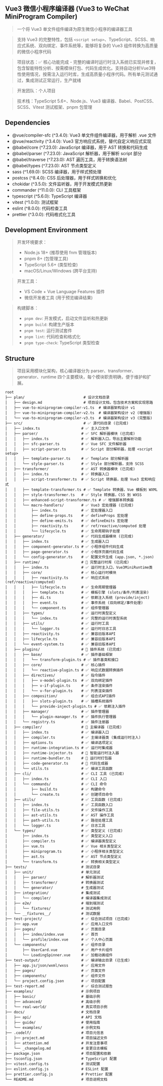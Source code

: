 ## Vue3 微信小程序编译器 (Vue3 to WeChat MiniProgram Compiler)

> 一个将 Vue3 单文件组件编译为原生微信小程序的编译器工具

> 支持 Vue3 的完整特性，包括 `<script setup>`、TypeScript、SCSS、响应式系统、双向绑定、事件系统等，能够将复杂的 Vue3 组件转换为高质量的微信小程序代码

> 项目状态：✅ 核心功能完成 - 完整的编译时运行时注入系统已实现并修复，包含智能特性分析、按需模块打包、代码生成优化。支持自动分析Vue3特性使用情况，按需注入运行时库，生成高质量小程序代码。所有单元测试通过，集成测试正常运行，生产就绪

> 开发团队：个人项目

> 技术栈：TypeScript 5.6+、Node.js、Vue3 编译器、Babel、PostCSS、SCSS、Vitest 测试框架、pnpm 包管理



## Dependencies

* @vue/compiler-sfc (^3.4.0): Vue3 单文件组件编译器，用于解析 .vue 文件
* @vue/reactivity (^3.4.0): Vue3 官方响应式系统，替代自定义响应式实现
* @babel/core (^7.23.0): JavaScript 编译器，用于 AST 转换和代码生成
* @babel/parser (^7.23.0): JavaScript 解析器，用于解析 script 部分
* @babel/traverse (^7.23.0): AST 遍历工具，用于转换语法树
* @babel/types (^7.23.0): AST 节点类型定义
* sass (^1.69.0): SCSS 编译器，用于样式预处理
* postcss (^8.4.0): CSS 后处理器，用于样式转换和优化
* chokidar (^3.5.0): 文件监听器，用于开发模式热更新
* commander (^11.0.0): CLI 工具框架
* typescript (^5.6.0): TypeScript 编译器
* vitest (^1.0.0): 测试框架
* eslint (^8.0.0): 代码检查工具
* prettier (^3.0.0): 代码格式化工具


## Development Environment

> 开发环境要求：
> - Node.js 18+ (推荐使用 fnm 管理版本)
> - pnpm 8+ (包管理工具)
> - TypeScript 5.6+ (类型检查)
> - macOS/Linux/Windows (跨平台支持)

> 开发工具：
> - VS Code + Vue Language Features 插件
> - 微信开发者工具 (用于预览编译结果)

> 构建脚本：
> - `pnpm dev`: 开发模式，启动文件监听和热更新
> - `pnpm build`: 构建生产版本
> - `pnpm test`: 运行测试套件
> - `pnpm lint`: 代码检查和格式化
> - `pnpm type-check`: TypeScript 类型检查


## Structure

> 项目采用模块化架构，核心编译器分为 parser、transformer、generator、runtime 四个主要模块，每个模块职责明确，便于维护和扩展。

```
root
├── plan/                           # 设计文档目录
│   ├── design.md                   # 项目设计文档，包含技术方案和实现思路
│   ├── vue-to-miniprogram-compiler-v1.ts  # 编译器架构设计 v1
│   ├── vue-to-miniprogram-compiler-v2.ts  # 编译器架构设计 v2 (增强版)
│   └── vue-to-miniprogram-compiler-v3.ts  # 编译器架构设计 v3 (完整版)
├── src/                            # ✅ 源代码目录 (已完成)
│   ├── index.ts                   # ✅ 主入口文件
│   ├── parser/                    # ✅ SFC 解析器模块 (已完成)
│   │   ├── index.ts               # ✅ 解析器入口，导出主要解析功能
│   │   ├── sfc-parser.ts          # ✅ Vue SFC 文件解析器
│   │   ├── script-parser.ts       # ✅ Script 部分解析器，处理 <script setup>
│   │   ├── template-parser.ts     # ✅ Template 部分解析器
│   │   └── style-parser.ts        # ✅ Style 部分解析器，支持 SCSS
│   ├── transformer/               # ✅ AST 转换器模块 (已完成)
│   │   ├── index.ts               # ✅ 转换器入口
│   │   ├── script-transformer.ts  # ✅ Script 转换器，处理 Vue3 宏和响应式
│   │   ├── template-transformer.ts # ✅ Template 转换器，Vue 模板到 WXML
│   │   ├── style-transformer.ts   # ✅ Style 转换器，CSS 到 WXSS
│   │   ├── enhanced-script-transformer.ts # ✅ 增强脚本转换器
│   │   └── macro-handlers/        # ✅ Vue3 宏处理器 (已完成)
│   │       ├── index.ts           # ✅ 宏处理器入口
│   │       ├── define-props.ts    # ✅ defineProps 宏处理
│   │       ├── define-emits.ts    # ✅ defineEmits 宏处理
│   │       ├── reactivity.ts      # ✅ ref/reactive/computed 处理
│   │       └── lifecycle.ts       # ✅ 生命周期钩子处理
│   ├── generator/                 # ✅ 代码生成器模块 (已完成)
│   │   ├── index.ts               # ✅ 生成器入口
│   │   ├── component-generator.ts # ✅ 小程序组件代码生成
│   │   ├── page-generator.ts      # ✅ 小程序页面代码生成
│   │   └── config-generator.ts    # ✅ 配置文件生成 (app.json, *.json)
│   ├── runtime/                   # 🚀 完整运行时库 (已完成)
│   │   ├── index.ts               # ✅ 运行时主入口，Vue3MiniRuntime类
│   │   ├── core/                  # ✅ 核心运行时模块
│   │   │   ├── reactivity.ts      # ✅ 响应式系统 (ref/reactive/computed)
│   │   │   ├── lifecycle.ts       # ✅ 生命周期管理器
│   │   │   ├── template.ts        # ✅ 模板引擎 (slots/条件/列表渲染)
│   │   │   ├── di.ts              # ✅ 依赖注入系统 (provide/inject)
│   │   │   ├── event.ts           # ✅ 事件系统 (双向绑定/事件处理)
│   │   │   └── component.ts       # ✅ 组件管理器
│   │   ├── types/                 # ✅ 运行时类型定义
│   │   │   └── index.ts           # ✅ 完整的运行时类型系统
│   │   ├── utils/                 # ✅ 运行时工具
│   │   │   └── logger.ts          # ✅ 运行时日志工具
│   │   ├── reactivity.ts          # ✅ 兼容旧版本API
│   │   ├── lifecycle.ts           # ✅ 兼容旧版本API
│   │   └── event-system.ts        # ✅ 兼容旧版本API
│   ├── plugins/                   # 🚀 插件系统 (已完成)
│   │   ├── base/                  # ✅ 插件基础框架
│   │   │   └── transform-plugin.ts # ✅ 插件基类和接口
│   │   ├── core/                  # ✅ 核心插件
│   │   │   └── reactive-plugin.ts # ✅ 响应式数据转换插件
│   │   ├── directives/            # ✅ 指令插件
│   │   │   ├── v-model-plugin.ts  # ✅ 双向绑定插件
│   │   │   ├── v-if-plugin.ts     # ✅ 条件渲染插件
│   │   │   └── v-for-plugin.ts    # ✅ 列表渲染插件
│   │   ├── composition/           # ✅ 组合式API插件
│   │   │   ├── slots-plugin.ts    # ✅ 插槽系统插件
│   │   │   └── provide-inject-plugin.ts # ✅ 依赖注入插件
│   │   ├── manager/               # ✅ 插件管理器
│   │   │   └── plugin-manager.ts  # ✅ 插件执行管理器
│   │   └── registry.ts            # ✅ 插件注册器
│   ├── compiler/                  # 🎯 主编译器 (已完成)
│   │   ├── index.ts               # ✅ 编译器入口
│   │   ├── compiler.ts            # ✅ 主编译器类 (集成运行时注入)
│   │   ├── options.ts             # ✅ 编译选项定义
│   │   ├── runtime-integration.ts # ✅ 运行时集成器
│   │   ├── runtime-injector.ts    # 🎯 智能运行时注入器
│   │   ├── runtime-bundler.ts     # 🎯 运行时打包器
│   │   ├── code-generator.ts      # 🎯 代码生成器
│   │   └── utils.ts               # ✅ 编译工具函数
│   ├── cli/                       # ✅ CLI 工具 (已完成)
│   │   ├── index.ts               # ✅ CLI 入口
│   │   └── commands/              # ✅ CLI 命令
│   │       ├── build.ts           # ✅ 构建命令
│   │       └── create.ts          # ✅ 创建项目命令
│   ├── utils/                     # ✅ 工具函数 (已完成)
│   │   ├── index.ts               # ✅ 工具函数入口
│   │   ├── file-utils.ts          # ✅ 文件操作工具
│   │   ├── ast-utils.ts           # ✅ AST 操作工具
│   │   ├── path-utils.ts          # ✅ 路径处理工具
│   │   └── logger.ts              # ✅ 日志工具
│   └── types/                     # ✅ 类型定义 (已完成)
│       ├── index.ts               # ✅ 类型定义入口
│       ├── compiler.ts            # ✅ 编译器类型定义
│       ├── vue.ts                 # ✅ Vue 相关类型定义
│       ├── miniprogram.ts         # ✅ 小程序相关类型定义
│       ├── ast.ts                 # ✅ AST 节点类型定义
│       └── transform.ts           # ✅ 转换相关类型定义
├── tests/                         # 测试目录
│   ├── unit/                      # 单元测试
│   │   ├── parser/                # 解析器测试
│   │   ├── transformer/           # 转换器测试
│   │   └── generator/             # 生成器测试
│   ├── integration/               # 集成测试
│   │   └── compiler/              # 编译器集成测试
│   ├── e2e/                       # 端到端测试
│   │   └── fixtures/              # 测试用例
│   └── __fixtures__/              # 测试数据
├── test-project/                  # ✅ 综合测试项目 (已完成)
│   ├── app.vue                    # ✅ 应用入口文件
│   ├── pages/                     # ✅ 页面目录
│   │   ├── index/index.vue        # ✅ 首页
│   │   └── profile/index.vue      # ✅ 个人中心页面
│   └── components/                # ✅ 组件目录
│       ├── UserCard.vue           # ✅ 用户卡片组件
│       └── LoadingSpinner.vue     # ✅ 加载动画组件
├── test-output/                   # ✅ 编译输出目录 (已生成)
│   ├── app.js/json/wxml/wxss      # ✅ 应用文件
│   ├── pages/                     # ✅ 页面文件
│   ├── components/                # ✅ 组件文件
│   └── project.config.json        # ✅ 项目配置
├── test-report.md                 # ✅ 综合测试报告
├── examples/                      # 示例项目
│   ├── basic/                     # 基础示例
│   ├── advanced/                  # 高级示例
│   └── real-world/                # 真实项目示例
├── docs/                          # 文档目录
│   ├── api/                       # API 文档
│   ├── guide/                     # 使用指南
│   └── examples/                  # 示例文档
├── .codelf/                       # 项目元信息
│   ├── project.md                 # 项目描述文件
│   ├── attention.md               # 开发注意事项
│   └── _changelog.md              # 变更日志模板
├── package.json                   # 项目配置和依赖
├── tsconfig.json                  # TypeScript 配置
├── vitest.config.ts               # 测试配置
├── eslint.config.js               # ESLint 配置
├── prettier.config.js             # Prettier 配置
└── README.md                      # 项目说明文档
```
